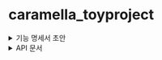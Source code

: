 # caramella_toyproject

<details>
<summary>기능 명세서 초안</summary>

### 로그인 페이지

### 메인 페이지

1. 개발팀 요청

- navigation bar
  - 통합 지원 바로가기
    - 네이버 웍스 기능 요청
    - 신규 팀원 계정 생성
  - 자원 관리 바로가기
    - 서버 자원 할당 요청
    - DB 자원 할당 요청
    - SW 사용 / 도입 요청
    - 기타 자원 할당 요청
  - 권한 관리 바로가기
    - 서버 접근 권한 신규/ 변경 요청
  - 질문 바로가기
    - 요청 또는 인스던트 제출
    - 질문하기

2. 필독 문서

- Grid

3. 연차

- 연차 관련 페이지 바로가기

4. 개선사항 작성

- Input 창으로 바로 입력하기

### 필독 문서 페이지

### 통합 지원 페이지

1.  네이버 웍스 기능 요청

- 제목 (text)
- 제안 기능 (text)
- 관련 파일 첨부 (file)

2. 신규 팀원 계정 생성

- 신규 팀원 정보
  - Name (text)
  - Supervisor (text)
  - Job title (text)
  - Start date (date-string)
  - Employee type (select-string)
  - Location (text)
- 사무실 여부 (radio-boolean)
- 명함
  - First Name(text)
  - Last Name(text)
  - Job title(text)
  - Email(email)
  - Phone(string)
- 서비스 도움 (radio-string)

### 자원 관리 페이지

1. 서버 자원

- 긴급도 (radio-string)
- 자원 종류 (radio-string)
- 시스템 요구 사항 (select-string)
- 사용 예정일 (date-string)
- 사용 종료일 (date-string)
- 시스템 접속 IP (text)
- 방화벽 요청 사항 (text : default : TCP/80(HTTP),TCP/443(HTTPS),TCP/22(SSH) )
- 배포방식 (radio-string)
- 요약 (text)
- 기타 요구 사항(text)
- 서버 접속 PUB KEY (text)
- 프로젝트 저장소 url (text)
- 배포 도움 필요 여부 (radio-boolean)

2. DB 자원

- 긴급도 (radio-string)
- 자원 종류 (radio-string)
- 시스템 요구 사항 (text)
- 사용 예정일 (date-string)
- 사용 종료일 (date-string)
- 시스템 접속 IP (text)
- 요약 (text)
- 기타 요구 사항(text)
- 프로젝트 저장소 url (text)
- 설정 관련 도움 필요 여부 (radio-boolean)

3. SW 사용 요청

- 요청자 (text)
- 소프트웨어 금액 (text)
- 보유 소프트웨어 목록 (select-string)
- 신규 소프트웨어 요청 (text)
- SW/서비스 제공사 (text)
- version number (number)
- 소프트웨어 정보에 대한 url 링크 (text)
- 필요한 라이선스 개수 (number)
- 필요한 시기 (date-string)
- 해당 소프트웨어 사용 용도 (text)
- 신규 소프트웨어 요청 시, 해당 소프트웨어 도입의 정당성(text)
- 기간제 요금제인지 (radio-boolean)

4. 기타 자원 요청

- 긴급도 (radio-string)
- 설명 (text)

### 권한 관리 페이지

1. 서버 접근 권한 신규/변경 요청

- 신청자 정보
  - 이름 (text)
  - 서버 접근 IP (text)
  - Phone (string)
  - Email (email)
- 접근 권한 요청 리스트
  - 대상 서버 (select-string)
  - 요청 사항 (radio-string)
  - 필요 접근 권한 (text)
- 서약 (check-boolean)

### 질문 페이지

1. 요청 또는 인시던트 제출

- 요약 (text)
- 요청 세부 사항 (text)
- 관련 파일 첨부 (file)

2. 질문

- 질문 (text)
- 관련 파일 첨부 (file)

### 개인정보 관리 페이지

### 연차 페이지

</details>

<details>
<summary>API 문서</summary>

### Login

- method `POST`
- URL `/login`

#### Request Header

```
POST /login HTTP/1.1
Content-Type: application/json
Host: localhost:3000
```

#### Request Body

```
{
   "email" : "Julia@gamil.com",
   "password" : password
}
```

#### Resonse Header

```
HTTP/1.1 200 OK
Authorization: Bearer {JWT Token}
Content-Type: application/json
```

#### Response Body

```
{
  "success" : true,
  "response" : "" ,
  "error" : null
}

{
  "success" : false,
  "response" : "" ,
  "error" : "일치하지 않는 ID와 PW입니다."
}

```

### 개선사항

- method `POST`
- URL `/improve`

#### Request Header

```
POST /improve HTTP/1.1
Content-Type: application/json
Host: localhost:3000
```

#### Request Body

```
{
   "message" : "string"
}
```

#### Resonse Header

```
HTTP/1.1 200 OK
Authorization: Bearer {JWT Token}
Content-Type: application/json
```

#### Response Body

```
{
  "success" : true,
  "response" : "" ,
  "error" : null
}

```

### 통합지원 / 네이버 웍스

- method `POST`
- URL `/combine/works`

#### Request Header

```
POST /combine/works HTTP/1.1
Content-Type: multipart/form-data
Host: localhost:3000
```

#### Request Body

```
FormData

name = "file"
filename = "example.png"
Content-Type : png,jpeg ...etc

------------

name = "requestDTO"
filename = "blob"
Content-Type : application/json

{
   "title" : "string",
   "message" : "string",
}

```

#### Resonse Header

```
HTTP/1.1 200 OK
Authorization: Bearer {JWT Token}
Content-Type: application/json
```

#### Response Body

```
{
  "success" : true,
  "response" : "" ,
  "error" : null
}

```

### 통합지원 / 신규 팀원

- method `POST`
- URL `/combine/newmember`

#### Request Header

```
POST /combine/newmember HTTP/1.1
Content-Type:  application/json
Host: localhost:3000
```

#### Request Body

```
{
    "fullName" : "string",
    "supervisor" : "string",
    "job" : "string",
    "startDate" : "0000-00-00",
    "employee" : "string",
    "location" : "string",
    "office" : boolean,
    "firstName" : "string",
    "lastName" : "string",
    "email" : "email",
    "phone" : "string",
    "service" : ["item1","item2",...]
}
```

#### Resonse Header

```
HTTP/1.1 200 OK
Authorization: Bearer {JWT Token}
Content-Type: application/json
```

#### Response Body

```
{
  "success" : true,
  "response" : "" ,
  "error" : null
}

```

### 자원관리 / 서버

- method `POST`
- URL `/source/server`

#### Request Header

```
POST /source/server HTTP/1.1
Content-Type:  application/json
Host: localhost:3000
```

#### Request Body

```
{
    "emergency" : "string",
    "sourceType" : "string",
    "systemRequire" : ["item1", "item2",...],
    "startDate" : "0000-00-00",
    "endDate" : "0000-00-00",
    "IP" : "string",
    "firewallRequire" : "string",
    "deployType" : "string",
    "summary" : "string",
    "etcRequire" : "string",
    "PUBKEY" : "string",
    "repository" : "string",
    "deployHelp" : boolean
}
```

#### Resonse Header

```
HTTP/1.1 200 OK
Authorization: Bearer {JWT Token}
Content-Type: application/json
```

#### Response Body

```
{
  "success" : true,
  "response" : "" ,
  "error" : null
}

```

### 자원관리 / DB

- method `POST`
- URL `/source/db`

#### Request Header

```
POST /source/db HTTP/1.1
Content-Type:  application/json
Host: localhost:3000
```

#### Request Body

```
{
    "emergency" : "string",
    "sourceType" : "string",
    "systemRequire" : ["item1", "item2",...],
    "startDate" : "0000-00-00",
    "endDate" : "0000-00-00",
    "IP" : "string",
    "summary" : "string",
    "etcRequire" : "string",
    "repository" : "string",
    "systemHelp" : boolean
}
```

#### Resonse Header

```
HTTP/1.1 200 OK
Authorization: Bearer {JWT Token}
Content-Type: application/json
```

#### Response Body

```
{
  "success" : true,
  "response" : "" ,
  "error" : null
}

```

### 자원관리 / SW 사용

- method `POST`
- URL `/source/sw`

#### Request Header

```

POST /source/sw HTTP/1.1
Content-Type: application/json
Host: localhost:3000

```

#### Request Body

```
{
    "user" : "string",
    "charge" : "string",
    "stored" : "string",
    "newRequire" : "string",
    "provider" : "string",
    "link" : "string",
    "version" : number,
    "license" : number,
    "startDate" : "0000-00-00",
    "usage" : "string",
    "righteousness" : "string",
    "fixedterm" : boolean
}
```

#### Resonse Header

```
HTTP/1.1 200 OK
Authorization: Bearer {JWT Token}
Content-Type: application/json
```

#### Response Body

```
{
  "success" : true,
  "response" : "" ,
  "error" : null
}
```

### 자원관리 / 기타

- method `POST`
- URL `/source/etc`

#### Request Header

```

POST /source/etc HTTP/1.1
Content-Type: application/json
Host: localhost:3000

```

#### Request Body

```
{
    "emergency" : "string",
    "message" : "string",
}
```

#### Resonse Header

```
HTTP/1.1 200 OK
Authorization: Bearer {JWT Token}
Content-Type: application/json
```

#### Response Body

```
{
  "success" : true,
  "response" : "" ,
  "error" : null
}
```

### 권한관리 / 서버

- method `POST`
- URL `/auth/server`

#### Request Header

```
POST /auth/server HTTP/1.1
Content-Type: application/json
Host: localhost:3000

```

#### Request Body

```

{
    "user" : "string",
    "IP" : "string",
    "Phone" : "010-0000-0000",
    "email" : email,
    "list" : [{
         "server" : "string",
         "require" : "string",
          "message" : "string"},
        {
         "server" : "string",
         "require" : "string",
         "message" : "string" }...],
    "etcRequire" : "string"
}

```

#### Resonse Header

```
HTTP/1.1 200 OK
Authorization: Bearer {JWT Token}
Content-Type: application/json

```

#### Response Body

```

{
  "success" : true,
  "response" : "" ,
  "error" : null
}

```

### 질문 / 요청

- method `POST`
- URL `/inquiry/require`

#### Request Header

```
POST /inquiry/require HTTP/1.1
Content-Type: multipart/form-data
Host: localhost:3000
```

#### Request Body

```
FormData

name = "file"
filename = "example.png"
Content-Type : png,jpeg ...etc

------------

name = "requestDTO"
filename = "blob"
Content-Type : application/json

{
   "summary" : "string",
   "message" : "string"
}

```

#### Resonse Header

```
HTTP/1.1 200 OK
Authorization: Bearer {JWT Token}
Content-Type: application/json
```

#### Response Body

```
{
  "success" : true,
  "response" : "" ,
  "error" : null
}
```

### 질문 / 요청

- method `POST`
- URL `/inquiry/ask`

#### Request Header

```
POST /inquiry/ask HTTP/1.1
Content-Type: multipart/form-data
Host: localhost:3000
```

#### Request Body

```
FormData

name = "file"
filename = "example.png"
Content-Type : png,jpeg ...etc

------------

name = "requestDTO"
filename = "blob"
Content-Type : application/json

{
   "message" : "string"
}

```

#### Resonse Header

```
HTTP/1.1 200 OK
Authorization: Bearer {JWT Token}
Content-Type: application/json
```

#### Response Body

```
{
  "success" : true,
  "response" : "" ,
  "error" : null
}
```

</details>
